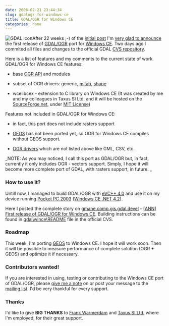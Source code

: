 ```yaml
---
date: 2006-02-21 23:44:34
slug: gdalogr-for-windows-ce
title: GDAL/OGR for Windows CE
categories: none
---
```


![GDAL Icon](http://www.gdal.org/gdalicon.png)After 22 weeks ;-) of the [initial post](http://thread.gmane.org/gmane.comp.gis.gdal.devel/5025) I'm [very glad to announce](http://thread.gmane.org/gmane.comp.gis.gdal.devel/6616) the first release of [GDAL/OGR](http://www.gdal.org) port for [Windows CE](http://en.wikipedia.org/wiki/Windows_CE).
Two days ago I commited all files and changes to the official GDAL [CVS repository](http://www.gdal.org/download.html).







Here is a list of features and my comments to the current state of work. GDAL/OGR for Windows CE features:



	
  * base [OGR API](http://www.gdal.org/ogr/ogr_apitut.html) and modules

	
  * subset of OGR drivers: generic, [mitab](http://www.gdal.org/ogr/drv_mitab.html), [shape](http://www.gdal.org/ogr/drv_shapefile.html)

	
  * wcelibcex - extension to C library on Windows CE (It was created by me and my colleagues in Taxus SI Ltd. and it will be hosted on the [SourceForge.net](http://sourceforge.net), under [MIT License](http://opensource.org/licenses/mit-license.php))


Features not included in GDAL/OGR for Windows CE:

	
  * in fact, this port does not include rasters support

	
  * [GEOS](http://geos.refractions.net) has not been ported yet, so OGR for Windows CE compiles without GEOS support.

	
  * [OGR drivers](http://www.gdal.org/ogr/ogr_formats.html) which are not listed above like GML, CSV, etc.


_NOTE: As you may noticed, I call this port as GDAL/OGR but, in fact, 
currently it only includes OGR - vectors support. Simply, I hope it will 
become more complete port of GDAL, with rasters support, in future.
_





### How to use it?





Untill now, I managed to build GDAL/OGR with [eVC++ 4.0](http://www.microsoft.com/downloads/details.aspx?familyid=1DACDB3D-50D1-41B2-A107-FA75AE960856) and use it on my device running [Pocket PC 2003](http://msdn.microsoft.com/mobility/windowsmobile/default.aspx) ([Windows CE .NET 4.2](http://msdn.microsoft.com/library/default.asp?url=/library/en-us/wcelib40/html/pb_start.asp)).






Here I posted the complete story on [gmane.comp.gis.gdal.devel](http://news.gmane.org/gmane.comp.gis.gdal.devel/) - [[ANN] First release of GDAL/OGR for Windows CE](http://thread.gmane.org/gmane.comp.gis.gdal.devel/6616). Building instructions can be found in [gdal\wince\README](http://www.gdal.org/download.html) file in the official CVS.





### Roadmap





This week, I'm porting [GEOS](http://geos.refractions.net) to Windows CE. I hope it will work soon. Then it will be possible to measure performance of complete solution (OGR + GEOS) and optimize it if necessary.





### Contributors wanted!





If you are interested in using, testing or contributing to the Windows CE port of GDAL/OGR, please [give me a note](http://mateusz.loskot.net/contact/) on or post your message to the [mailing list](http://lists.maptools.org/mailman/listinfo/gdal-dev/). I'd be very thankful for every support.





### Thanks





I'd like to give **BIG THANKS** to [Frank Warmerdam](http://pobox.com/~warmerdam) and [Taxus SI Ltd.](http://www.taxussi.com.pl) where I'm employed, for their great support.

